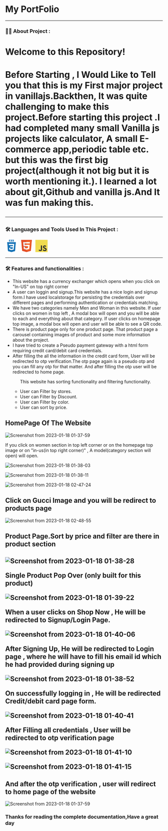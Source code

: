 # My PortFolio

---

### :man_technologist: About Project :
<h1> Welcome to this Repository!<h1>


<p> Before Starting , I Would Like to Tell you that this is my First major project in vanillajs.Backthen, 
 It was quite challenging to make this project.Before starting this project .I had completed many small Vanilla js projects like calculator,
 A small E-commerce app,periodic table etc. but this was the first big project(although it not big but it is worth mentioning it.). 
 I learned a lot about git,Github and vanilla js.And It was fun making this.</p>

---

### :hammer_and_wrench: Languages and Tools Used In This Project :
<div >
 
 
  <img src="https://github.com/devicons/devicon/blob/master/icons/css3/css3-plain-wordmark.svg"  title="CSS3" alt="CSS" width="40" height="40"/>&nbsp;
  <img src="https://github.com/devicons/devicon/blob/master/icons/html5/html5-original.svg" title="HTML5" alt="HTML" width="40" height="40"/>&nbsp;
  <img src="https://github.com/devicons/devicon/blob/master/icons/javascript/javascript-original.svg" title="JavaScript" alt="JavaScript" width="40" height="40"/>&nbsp;

---

### :hammer_and_wrench: Features and functionalities :
<div >
<ul>

<li> 
This website has a currency exchanger which opens when you click on "In-US" on top right corner
</li>
<li> 
A user can loggin and signup.This website has a nice login and signup form.I have used localstorage for persisting the credentials over different pages and performing authentication or credentials matching.
</li>

<li> 
We have two categories namely Men and Woman in this website. If user clicks on women in top left , A modal box will open and you will be able to each and everything about that category. If user clicks on homepage top image, a modal box will open and user will be able to see a QR code. 
</li>

<li> 
There is product page only for one product page. That product page a carousel containing images of product and some more information about the project.
</li>
<li> 
I have tried to create a Pseudo payment gateway with a html form requiring credit card/debit card credentials. 
</li>
<li> 
After filling the all the information in the credit card form, User will be redirected to otp verification.The otp page again is a pseudo otp and you can fill any otp for that matter. And after filling the otp user will be redirected to home page. 
</li>
  
 

<ul>
<p> This website has sorting functionality and filtering functionality.</p>
<li>
User can Filter by stores.
</li>
<li>
User can Filter by Discount.
</li>
<li>
User can Filter by color.
</li>

<li>
User can sort by price.
</li>

</ul>

</ul> 
 
</div>

<h2> HomePage Of The Website</h2>
 
![Screenshot from 2023-01-18 01-37-59](https://user-images.githubusercontent.com/108891203/213013853-c74b2657-5c78-477e-aa8e-588ff69ff7dc.jpg)
 
 
<p>If you click on women section in top left corner or on the homepage top image or on "in-us(in top right corner)" , A model(category section will open)  will open.
 
![Screenshot from 2023-01-18 01-38-03](https://user-images.githubusercontent.com/108891203/213014052-0eeae16e-7781-46ec-9587-5f564fbcfb2f.jpg)
 

![Screenshot from 2023-01-18 01-38-11](https://user-images.githubusercontent.com/108891203/213014133-df392791-71e6-465b-80dc-3abca7c6218d.jpg)

![Screenshot from 2023-01-18 02-47-24](https://user-images.githubusercontent.com/108891203/213014370-8f5d6967-aecc-4e14-b6b0-15f87bcfc773.jpg)

 
<h2>Click on Gucci Image and you will be redirect to products page</h2>

 ![Screenshot from 2023-01-18 02-48-55](https://user-images.githubusercontent.com/108891203/213014727-21303d6f-f1db-4fd0-8d5d-a666ff1a8349.jpg)


<h2>Product Page.Sort by price and filter are there in product section<h2>

![Screenshot from 2023-01-18 01-38-28](https://user-images.githubusercontent.com/108891203/213014803-b6d39c5b-f57a-45d1-8201-43aa507b29e7.jpg)
 
<p>Single Product Pop Over (only built for this product)</p>

 ![Screenshot from 2023-01-18 01-39-22](https://user-images.githubusercontent.com/108891203/213015353-c367368e-f378-40a9-a2bd-0dad7251f25e.jpg)

 <p>
When a user clicks on Shop Now , He will be redirected to Signup/Login Page. 
 </p>
 
![Screenshot from 2023-01-18 01-40-06](https://user-images.githubusercontent.com/108891203/213016196-431959f5-3cae-467b-904e-308422a240de.jpg)

  <p>
After Signing Up, He will be redirected to Login page , where he will have to fill his email id which he had provided during signing up
 </p>
 
 ![Screenshot from 2023-01-18 01-38-52](https://user-images.githubusercontent.com/108891203/213016571-065867ca-5148-426c-8a12-ae4d3df421ec.jpg)


<p>On successfully logging in , He will be redirected Credit/debit card page form. </p>

![Screenshot from 2023-01-18 01-40-41](https://user-images.githubusercontent.com/108891203/213016793-a5d4f6e6-2ab9-4be8-97b1-75f33501c088.jpg)

 
 
<p>After Filling all credentials , User will be redirected to otp verification page</p>
 
![Screenshot from 2023-01-18 01-41-10](https://user-images.githubusercontent.com/108891203/213017048-c27a1e11-22f2-4fff-b61e-2c59c4c6f3dc.jpg)
 
![Screenshot from 2023-01-18 01-41-15](https://user-images.githubusercontent.com/108891203/213017130-2ad6c2d8-4842-4cc2-bc8b-7c8d20ae4051.jpg)

 

<h2>And after the otp verification , user will redirect to home page of the website </h2>


![Screenshot from 2023-01-18 01-37-59](https://user-images.githubusercontent.com/108891203/213017362-913c3c67-f3e4-4e5a-94a6-ab46455d2e45.jpg)



<h3>Thanks for reading the complete documentation,Have a great day<h3>









